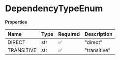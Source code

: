# DependencyTypeEnum

**Properties**

| Name       | Type | Required | Description  |
| :--------- | :--- | :------- | :----------- |
| DIRECT     | str  | ✅       | "direct"     |
| TRANSITIVE | str  | ✅       | "transitive" |

<!-- This file was generated by liblab | https://liblab.com/ -->
